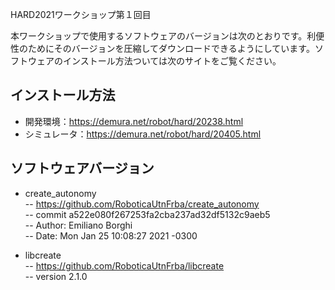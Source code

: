 HARD2021ワークショップ第１回目

本ワークショップで使用するソフトウェアのバージョンは次のとおりです。利便性のためにそのバージョンを圧縮してダウンロードできるようにしています。ソフトウェアのインストール方法ついては次のサイトをご覧ください。

## インストール方法  
- 開発環境：https://demura.net/robot/hard/20238.html
- シミュレータ：https://demura.net/robot/hard/20405.html


## ソフトウェアバージョン　　
- create_autonomy  
--  https://github.com/RoboticaUtnFrba/create_autonomy  
-- commit a522e080f267253fa2cba237ad32df5132c9aeb5  
-- Author: Emiliano Borghi  
-- Date: Mon Jan 25 10:08:27 2021 -0300  

- libcreate  
-- https://github.com/RoboticaUtnFrba/libcreate  
-- version 2.1.0
